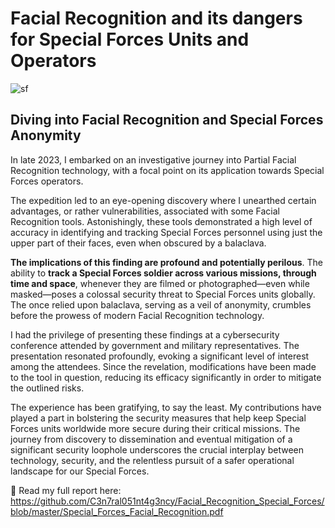 # Facial Recognition and its dangers for Special Forces Units and Operators

![sf](https://github.com/C3n7ral051nt4g3ncy/Facial_Recognition_Special_Forces/assets/104733166/4b13cf98-8e3a-4098-b8ce-94c1694a7f46)



## Diving into Facial Recognition and Special Forces Anonymity 


In late 2023, I embarked on an investigative journey into Partial Facial Recognition technology, with a focal point on its application towards Special Forces operators. 

The expedition led to an eye-opening discovery where I unearthed certain advantages, or rather vulnerabilities, associated with some Facial Recognition tools. Astonishingly, these tools demonstrated a high level of accuracy in identifying and tracking Special Forces personnel using just the upper part of their faces, even when obscured by a balaclava.

**The implications of this finding are profound and potentially perilous**. The ability to **track a Special Forces soldier across various missions, through time and space**, whenever they are filmed or photographed—even while masked—poses a colossal security threat to Special Forces units globally. The once relied upon balaclava, serving as a veil of anonymity, crumbles before the prowess of modern Facial Recognition technology.

I had the privilege of presenting these findings at a cybersecurity conference attended by government and military representatives. The presentation resonated profoundly, evoking a significant level of interest among the attendees. Since the revelation, modifications have been made to the tool in question, reducing its efficacy significantly in order to mitigate the outlined risks.

The experience has been gratifying, to say the least. My contributions have played a part in bolstering the security measures that help keep Special Forces units worldwide more secure during their critical missions. The journey from discovery to dissemination and eventual mitigation of a significant security loophole underscores the crucial interplay between technology, security, and the relentless pursuit of a safer operational landscape for our Special Forces.


📖 Read my full report here: https://github.com/C3n7ral051nt4g3ncy/Facial_Recognition_Special_Forces/blob/master/Special_Forces_Facial_Recognition.pdf


